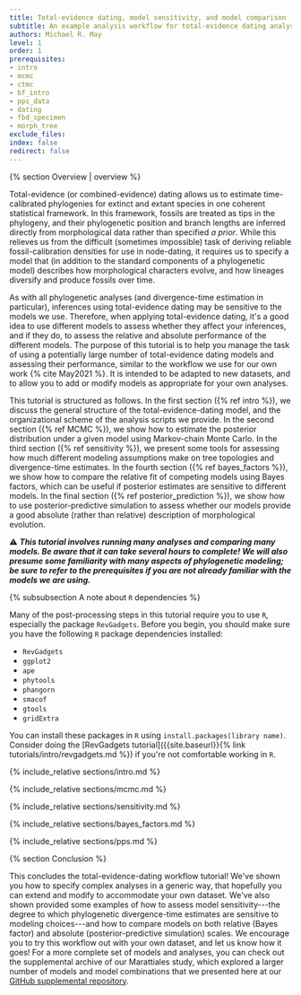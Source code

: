 ```yaml
---
title: Total-evidence dating, model sensitivity, and model comparison
subtitle: An example analysis workflow for total-evidence dating analyses
authors: Michael R. May
level: 1
order: 1
prerequisites:
- intro
- mcmc
- ctmc
- bf_intro
- pps_data
- dating
- fbd_specimen
- morph_tree
exclude_files:
index: false
redirect: false
---
```


{% section Overview | overview %}

Total-evidence (or combined-evidence) dating allows us to estimate time-calibrated phylogenies for extinct and extant species in one coherent statistical framework.
In this framework, fossils are treated as tips in the phylogeny, and their phylogenetic position and branch lengths are inferred directly from morphological data rather than specified _a prior_.
While this relieves us from the difficult (sometimes impossible) task of deriving reliable fossil-calibration densities for use in node-dating, it requires us to specify a model that (in addition to the standard components of a phylogenetic model) describes how morphological characters evolve, and how lineages diversify and produce fossils over time.

As with all phylogenetic analyses (and divergence-time estimation in particular), inferences using total-evidence dating may be sensitive to the models we use.
Therefore, when applying total-evidence dating, it's a good idea to use different models to assess whether they affect your inferences, and if they do, to assess the relative and absolute performance of the different models.
The purpose of this tutorial is to help you manage the task of using a potentially large number of total-evidence dating models and assessing their performance, similar to the workflow we use for our own work {% cite May2021 %}.
It is intended to be adapted to new datasets, and to allow you to add or modify models as appropriate for your own analyses.

This tutorial is structured as follows.
In the first section ({% ref intro %}), we discuss the general structure of the total-evidence-dating model, and the organizational scheme of the analysis scripts we provide.
In the second section ({% ref MCMC %}), we show how to estimate the posterior distribution under a given model using Markov-chain Monte Carlo.
In the third section ({% ref sensitivity %}), we present some tools for assessing how much different modeling assumptions make on tree topologies and divergence-time estimates.
In the fourth section ({% ref bayes_factors %}), we show how to compare the relative fit of competing models using Bayes factors, which can be useful if posterior estimates are sensitive to different models.
In the final section ({% ref posterior_prediction %}), we show how to use posterior-predictive simulation to assess whether our models provide a good absolute (rather than relative) description of morphological evolution.


&#9888; **_This tutorial involves running many analyses and comparing many models. Be aware that it can take several hours to complete! We will also presume some familiarity with many aspects of phylogenetic modeling; be sure to refer to the prerequisites if you are not already familiar with the models we are using._**

{% subsubsection A note about `R` dependencies %}

Many of the post-processing steps in this tutorial require you to use `R`, especially the package `RevGadgets`.
Before you begin, you should make sure you have the following `R` package dependencies installed:
- `RevGadgets`
- `ggplot2`
- `ape`
- `phytools`
- `phangorn`
- `smacof`
- `gtools`
- `gridExtra`

You can install these packages in `R` using `install.packages(library name)`.
Consider doing the [RevGadgets tutorial]({{site.baseurl}}{% link tutorials/intro/revgadgets.md %}) if you're not comfortable working in `R`.

<!-- {% subsection Some comments on terminology %}

**Node dating**: This refers to calibrating trees using calibration densities assigned to particular nodes in the phylogeny. The calibration densities are often based on fossils that the researcher presumes belong to the clade in question, and the researcher must specify their belief about how long the clade could have existed before the appearance of the fossil.

**Tip dating**: Compared to node dating, tip dating involves treating fossils as tips in a phylogeny. The position of the fossils may either be constrained based on a researcher's belief about where the fossil belongs (see e.g. {% citet Heath2014 %}), or inferred from data (typically morphological characters).

**Total-evidence (or combined-evidence) dating**: Total-evidence dating refers to tip dating, where the phylogenetic position and branch lengths for fossils are inferred from morphological data (see e.g. {% citet Ronquist2012a %}).

**Fossilized birth-death process**: This is a stochastic process that models how lineages diversify (speciate and go extinct) and produce fossils over time. It is often used as part of a tip-dating analysis. {% citet Heath2014 %} introduced the fossilized birth-death process as a better way to specify to include temporal information for molecular (not total-evidence) divergence-time estimation. In contrast, {% citet Zhang2016 %} and {% citet Gavryushkina2016 %} used the fossilized birth-death process as a tree model for total-evidence dating. -->

{% include_relative sections/intro.md %}

{% include_relative sections/mcmc.md %}

{% include_relative sections/sensitivity.md %}

{% include_relative sections/bayes_factors.md %}

{% include_relative sections/pps.md %}

{% section Conclusion %}

This concludes the total-evidence-dating workflow tutorial!
We've shown you how to specify complex analyses in a generic way, that hopefully you can extend and modify to accommodate your own dataset.
We've also shown provided some examples of how to assess model sensitivity---the degree to which phylogenetic divergence-time estimates are sensitive to modeling choices---and how to compare models on both relative (Bayes factor) and absolute (posterior-predictive simulation) scales.
We encourage you to try this workflow out with your own dataset, and let us know how it goes!
For a more complete set of models and analyses, you can check out the supplemental archive of our Marattiales study, which explored a larger number of models and model combinations that we presented here at our [GitHub supplemental repository](https://github.com/mikeryanmay/marattiales_supplemental).



<!--  -->
